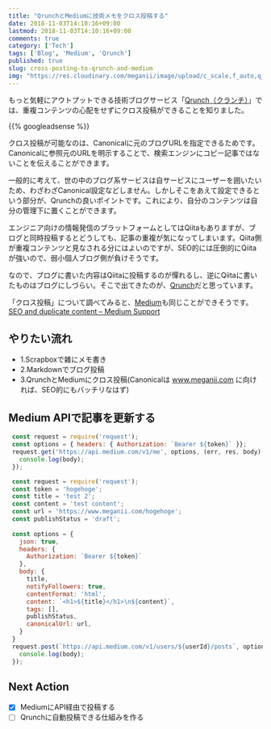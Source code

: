 ```yaml
---
title: "QrunchとMediumに技術メモをクロス投稿する"
date: 2018-11-03T14:10:16+09:00
lastmod: 2018-11-03T14:10:16+09:00
comments: true
category: ['Tech']
tags: ['Blog', 'Medium', 'Qrunch']
published: true
slug: cross-posting-to-qrunch-and-medium
img: "https://res.cloudinary.com/meganii/image/upload/c_scale,f_auto,q_auto,w_300/v1514031264/thumbnail_tech.png"
---
```


もっと気軽にアウトプットできる技術ブログサービス「[Qrunch（クランチ）](https://qrunch.io/)」では、重複コンテンツの心配をせずにクロス投稿ができることを知りました。

<!--more-->
{{% googleadsense %}}


クロス投稿が可能なのは、Canonicalに元のブログURLを指定できるためです。Canonicalに参照元のURLを明示することで、検索エンジンにコピー記事ではないことを伝えることができます。

一般的に考えて、世の中のブログ系サービスは自サービスにユーザーを囲いたいため、わざわざCanonical設定などしません。しかしそこをあえて設定できるという部分が、Qrunchの良いポイントです。これにより、自分のコンテンツは自分の管理下に置くことができます。

エンジニア向けの情報発信のプラットフォームとしてはQiitaもありますが、ブログと同時投稿するとどうしても、記事の重複が気になってしまいます。Qiita側が重複コンテンツと見なされる分にはよいのですが、SEO的には圧倒的にQiitaが強いので、弱小個人ブログ側が負けそうです。

なので、ブログに書いた内容はQiitaに投稿するのが憚れるし、逆にQiitaに書いたものはブログにしづらい。そこで出てきたのが、[Qrunch](https://qrunch.io/)だと思っています。


「クロス投稿」について調べてみると、[Medium](https://medium.com/)も同じことができそうです。  
[SEO and duplicate content – Medium Support](https://help.medium.com/hc/en-us/articles/217991468-SEO-and-duplicate-content)


## やりたい流れ

- 1.Scrapboxで雑にメモ書き
- 2.Markdownでブログ投稿
- 3.QrunchとMediumにクロス投稿(Canonicalは www.meganii.com に向ければ、SEO的にもバッチリなはず)

## Medium APIで記事を更新する

```javascript
 const request = require('request');
 const options = { headers: { Authorization: `Bearer ${token}` }};
 request.get('https://api.medium.com/v1/me', options, (err, res, body) => {
   console.log(body);
 });
```


```javascript
 const request = require('request');
 const token = 'hogehoge';
 const title = 'test 2';
 const content = 'test content';
 const url = 'https://www.meganii.com/hogehoge';
 const publishStatus = 'draft';
 
 const options = {
   json: true,
   headers: {
     Authorization: `Bearer ${token}`
   },
   body: {
     title,
     notifyFollowers: true,
     contentFormat: 'html',
     content: `<h1>${title}</h1>\n${content}`,
     tags: [],
     publishStatus,
     canonicalUrl: url,
   }
 } 
 request.post(`https://api.medium.com/v1/users/${userId}/posts`, options, (err, res, body) => {
   console.log(body);
 });
```

## Next Action

- [x] MediumにAPI経由で投稿する
- [ ] Qrunchに自動投稿できる仕組みを作る
